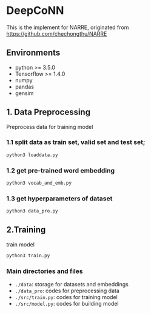 # DeepCoNN

This is the implement for NARRE, originated from https://github.com/chechongthu/NARRE

## Environments

- python >= 3.5.0
- Tensorflow >= 1.4.0
- numpy
- pandas
- gensim

## 1. Data Preprocessing
Preprocess data for training model
### 1.1 split data as train set, valid set and test set;
``` sh
python3 loaddata.py
```

### 1.2 get pre-trained word embedding
``` sh
python3 vocab_and_emb.py
```

### 1.3 get hyperparameters of dataset
``` sh
python3 data_pro.py
```

## 2.Training
train model
``` sh
python3 train.py
```


### Main directories and files

- `./data`: storage for datasets and embeddings
- `./data_pro`: codes for preprocessing data
- `./src/train.py`: codes for training model
- `./src/model.py`: codes for building model
